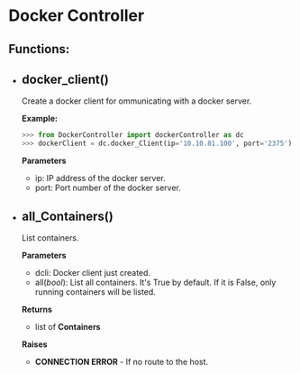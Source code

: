 # Docker Controller

## Functions:


* ## **docker_client()**

    Create a docker client for ommunicating with a docker server.
    
    **Example:**
    ```python
    >>> from DockerController import dockerController as dc
    >>> dockerClient = dc.docker_Client(ip='10.10.81.100', port='2375')
    ```
    **Parameters**
    *   ip: IP address of the docker server.
    *   port: Port number of the docker server.
    
* ## **all_Containers()**

    List containers.
    
    **Parameters**
    *   dcli: Docker client just created.
    *   all(*bool*): List all containers. It's True by default. If it is False, only running containers will be listed.
    
    **Returns**
    *   list of **Containers**
    
    **Raises**
    *   **CONNECTION ERROR** - If no route to the host.
    
